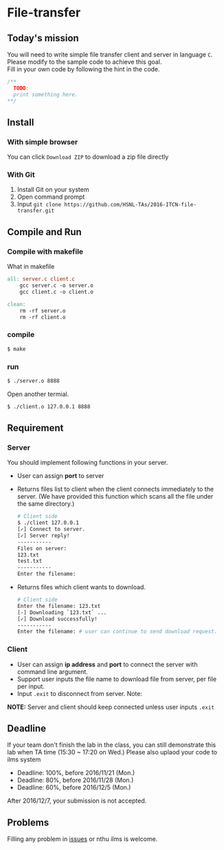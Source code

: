 # File-transfer
## Today's mission

You will need to write simple file transfer client and server in language `C`.  
Please modify to the sample code to achieve this goal.  
Fill in your own code by following the hint in the code.  

```c
/**
  TODO:
  print something here.
**/
```

## Install
### With simple browser

You can click `Download ZIP` to download a zip file directly

### With Git
1. Install Git on your system
2. Open command prompt
3. Input `git clone https://github.com/HSNL-TAs/2016-ITCN-file-transfer.git`

## Compile and Run
### Compile with makefile
What in makefile
```makefile
all: server.c client.c
	gcc server.c -o server.o
	gcc client.c -o client.o

clean:
	rm -rf server.o
	rm -rf client.o
```

### compile  
```sh
$ make
```

### run
```sh
$ ./server.o 8888
```
Open another termial.
```sh
$ ./client.o 127.0.0.1 8888
```

## Requirement
### Server
You should implement following functions in your server.

- User can assign **port** to server
- Returns files list to client when the client connects immediately to the server. (We have provided this function which scans all the file under the same directory.)  

	```sh
	# Client side
	$ ./client 127.0.0.1
	[✓] Connect to server.
	[✓] Server reply!
	-----------
	Files on server:
	123.txt
	test.txt
	-----------
	Enter the filename:
	```

- Returns files which client wants to download.

	```sh
	# Client side
	Enter the filename: 123.txt
	[-] Downloading `123.txt` ...
	[✓] Download successfully!
	-----------
	Enter the filename: # user can continue to send download request.
	```

### Client
- User can assign **ip address** and **port** to connect the server with command line argument.
- Support user inputs the file name to download file from server, per file per input.
- Input `.exit` to disconnect from server.
Note:

**NOTE:** Server and client should keep connected unless user inputs `.exit`

## Deadline
If your team don't finish the lab in the class, you can still demonstrate this lab when TA time (15:30 ~ 17:20 on Wed.)
Please also uplaod your code to ilms system

- Deadline: 100%, before 2016/11/21 (Mon.)
- Deadline: 80%, before 2016/11/28 (Mon.)
- Deadline: 60%, before 2016/12/5 (Mon.)

After 2016/12/7, your submission is not accepted.

## Problems

Filling any problem in [issues](https://github.com/HSNL-TAs/2016-ITCN-file-transfer/issues) or nthu ilms is welcome.
